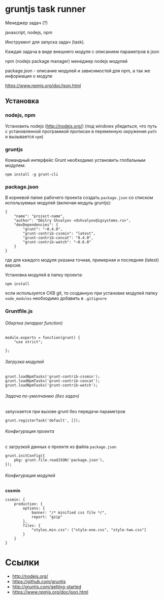 # gruntjs task runner

Менеджер задач (?)

javascript, nodejs, npm

Инструмент для запуска задач (task).

Каждая задача в виде внешнего модуля с описанием параметров в json

npm (nodejs package manager) менеджер nodejs модулей

package.json - описание модулей и зависимостей для npm, а так же информация о модуле

https://www.npmjs.org/doc/json.html

## Установка

### nodejs, npm

Установить nodejs (http://nodejs.org/) (под windows убедиться, что путь с установленной программой прописан в переменную окружения ``path`` и вызывается ``npm``)

### gruntjs

Командный интерфейс Grunt необходимо установить глобальным модулем:
```
npm install -g grunt-cli
```

###  package.json

В корневой папке рабочего проекта создать ``package.json`` со списком используемых модулей (включая модуль gruntjs):

```
{
	"name": "project-name",
	"author": "Dmitry Shvalyov <dshvalyov@igsystems.ru>",
	"devDependencies": {
		"grunt": "~0.4.0",
		"grunt-contrib-cssmin": "latest",
		"grunt-contrib-concat": "0.4.0",
		"grunt-contrib-watch": "~0.6.0"
	}
}
```

где для каждого модуля указана точная, примерная и последняя (latest) версия.

Установка модулей в папку проекта:
```
npm install
```

если используется СКВ git, то созданную при установке модулей папку ``node_modules`` необходимо добавить в ``.gitignore``

### Gruntfile.js

###### Обертка (wrapper function)
```
module.exports = function(grunt) {
	"use strict";

};
```

###### Загрузка модулей
```
grunt.loadNpmTasks('grunt-contrib-cssmin');
grunt.loadNpmTasks('grunt-contrib-concat');
grunt.loadNpmTasks('grunt-contrib-watch');
```

###### Задача по-умолчанию (без задач)

запускается при вызове grunt без передачи параметров

```
grunt.registerTask('default', []);
```

###### Конфигурация проекта
с загрузкой данных о проекте из файла ``package.json``
```
grunt.initConfig({
	pkg: grunt.file.readJSON('package.json'),
});
```

###### Конфигурация модулей

**cssmin**

```
cssmin: {
    production: {
        options: {
            banner: "/* minified css file */",
            report: "gzip"
        },
        files: {
            "styles.min.css": ["style-one.css", "style-two.css"]
        }
    }
}
```

# Ссылки

* http://nodejs.org/
* https://github.com/gruntjs
* http://gruntjs.com/getting-started
* https://www.npmjs.org/doc/json.html